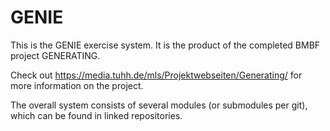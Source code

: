 # GENIE

This is the GENIE exercise system. It is the product of the completed BMBF project GENERATING.

Check out https://media.tuhh.de/mls/Projektwebseiten/Generating/ for more information on the project.

The overall system consists of several modules (or submodules per git), which can be found in linked repositories.